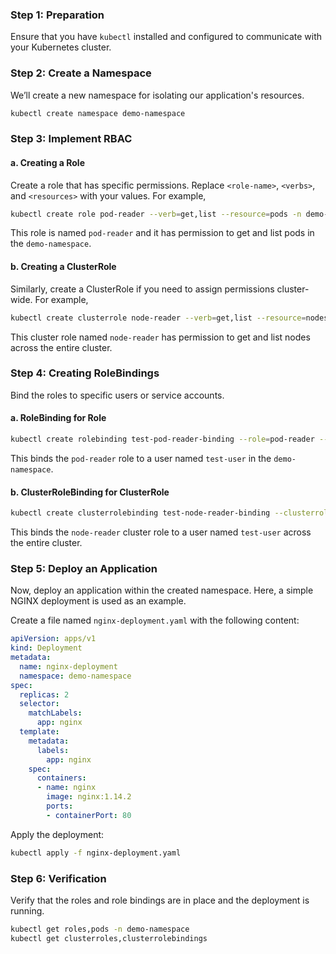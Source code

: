 

### Step 1: **Preparation**
Ensure that you have `kubectl` installed and configured to communicate with your Kubernetes cluster.

### Step 2: **Create a Namespace**
We’ll create a new namespace for isolating our application's resources.

```bash
kubectl create namespace demo-namespace
```

### Step 3: **Implement RBAC**

#### a. Creating a Role
Create a role that has specific permissions. Replace `<role-name>`, `<verbs>`, and `<resources>` with your values. For example,

```bash
kubectl create role pod-reader --verb=get,list --resource=pods -n demo-namespace
```

This role is named `pod-reader` and it has permission to get and list pods in the `demo-namespace`.

#### b. Creating a ClusterRole
Similarly, create a ClusterRole if you need to assign permissions cluster-wide. For example,

```bash
kubectl create clusterrole node-reader --verb=get,list --resource=nodes
```

This cluster role named `node-reader` has permission to get and list nodes across the entire cluster.

### Step 4: **Creating RoleBindings**
Bind the roles to specific users or service accounts.

#### a. RoleBinding for Role
```bash
kubectl create rolebinding test-pod-reader-binding --role=pod-reader --user=test-user -n demo-namespace
```

This binds the `pod-reader` role to a user named `test-user` in the `demo-namespace`.

#### b. ClusterRoleBinding for ClusterRole
```bash
kubectl create clusterrolebinding test-node-reader-binding --clusterrole=node-reader --user=test-user
```

This binds the `node-reader` cluster role to a user named `test-user` across the entire cluster.

### Step 5: **Deploy an Application**
Now, deploy an application within the created namespace. Here, a simple NGINX deployment is used as an example.

Create a file named `nginx-deployment.yaml` with the following content:

```yaml
apiVersion: apps/v1
kind: Deployment
metadata:
  name: nginx-deployment
  namespace: demo-namespace
spec:
  replicas: 2
  selector:
    matchLabels:
      app: nginx
  template:
    metadata:
      labels:
        app: nginx
    spec:
      containers:
      - name: nginx
        image: nginx:1.14.2
        ports:
        - containerPort: 80
```

Apply the deployment:

```bash
kubectl apply -f nginx-deployment.yaml
```

### Step 6: **Verification**
Verify that the roles and role bindings are in place and the deployment is running.

```bash
kubectl get roles,pods -n demo-namespace
kubectl get clusterroles,clusterrolebindings
```

